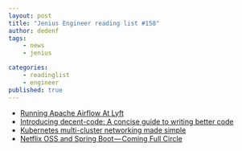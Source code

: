 ```yaml
---
layout: post
title: "Jenius Engineer reading list #158"
author: dedenf
tags:
    - news
    - jenius

categories:
    - readinglist
    - engineer
published: true
---
```


- [Running Apache Airflow At Lyft](https://eng.lyft.com/running-apache-airflow-at-lyft-6e53bb8fccff)
- [Introducing decent-code: A concise guide to writing better code](https://blog.scottlogic.com/2018/12/21/decent-code-a-concise-guide-to-writing-better-code.html)
- [Kubernetes multi-cluster networking made simple](https://itnext.io/kubernetes-multi-cluster-networking-made-simple-c8f26827813)
- [Netflix OSS and Spring Boot — Coming Full Circle](https://medium.com/netflix-techblog/netflix-oss-and-spring-boot-coming-full-circle-4855947713a0)